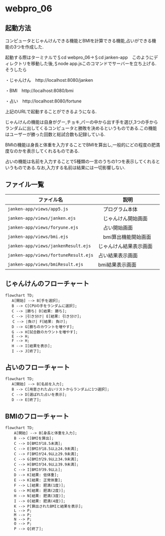 # webpro_06

## 起動方法

コンピュータとじゃんけんできる機能とBMIを計算できる機能,占いができる機能の3つを作成した.

起動する際はターミナルで＄cd webpro_06→＄cd janken-app　このようにディレクトリを移動した後,＄node app.jsこのコマンドでサーバーを立ち上げる.そうしたら

・じゃんけん　http://localhost:8080/janken

・BMI　http://localhost:8080/bmi

・占い　http://localhost:8080/fortune

上記のURLで起動することができるようになる.

じゃんけんの機能は自身がグー,チョキ,パーの中から出す手を選び,3つの手からランダムに出してくるコンピュータと勝敗を決めるというものである.この機能はユーザーが勝った回数と総試合数も記録している.

BMIの機能は身長と体重を入力することでBMIを算出し,一般的にどの程度の肥満度なのかを表示してくれるものである.

占いの機能は名前を入力することで5種類の一言のうちの1つを表示してくれるというものである.なお,入力する名前は結果には一切影響しない.

## ファイル一覧

| ファイル名　　　　　　　                   | 説明               |
|--------------------------------------|-------------------|
| `janken-app/views/app5.js`           |　プログラム本体       |
| `janken-app/views/janken.ejs`        |　じゃんけん開始画面    |
| `janken-app/views/foryune.ejs`       |　占い開始画面       　|
| `janken-app/views/bmi.ejs`           |　bmi算出機能開始画面 　|
| `janken-app/views/jankenResult.ejs`  | じゃんけん結果表示画面　|
| `janken-app/views/fortuneResult.ejs` | 占い結果表示画面      |
| `janken-app/views/bmiResult.ejs`     | bmi結果表示画面      |

## じゃんけんのフローチャート
```mermaid
flowchart TD;
   A[開始] --> B[手を選択];
   B --> C[CPUの手をランダムに選択];
   C --> |勝ち| D[結果: 勝ち];
   C --> |引き分け| E[結果: 引き分け];
　　C --> |負け| F[結果: 負け];
   D --> G[勝ちのカウントを増やす];
   G --> H[試合数のカウントを増やす];
   E --> H;
   F --> H;
   H --> I[結果を表示];
   I --> J[終了];
```
## 占いのフローチャート
```mermaid
flowchart TD;
   A[開始] --> B[名前を入力];
   B --> C[用意された占いリストからランダムに1つ選択];
   C --> D[選ばれた占いを表示];
   D --> E[終了];
```
## BMIのフローチャート
```mermaid
flowchart TD;
    A[開始] --> B[身長と体重を入力];
    B --> C[BMIを算出];
    C --> D[BMIが18.5未満];
    C --> E[BMIが18.5以上24.9未満];
    C --> F[BMIが24.9以上29.9未満];
    C --> G[BMIが29.9以上34.9未満];
    C --> H[BMIが34.9以上39.9未満];
    C --> I[BMIが39.9以上];
    D --> K[結果: 低体重];
    E --> K[結果: 正常体重];
    F --> L[結果: 肥満(1度)];
    G --> M[結果: 肥満(2度)];
    H --> N[結果: 肥満(3度)];
    I --> O[結果: 肥満(4度)];
    K --> P[算出されたBMIと結果を表示];
    L --> P;
    M --> P;
    N --> P;
    O --> P;
    P --> Q[終了];
```






